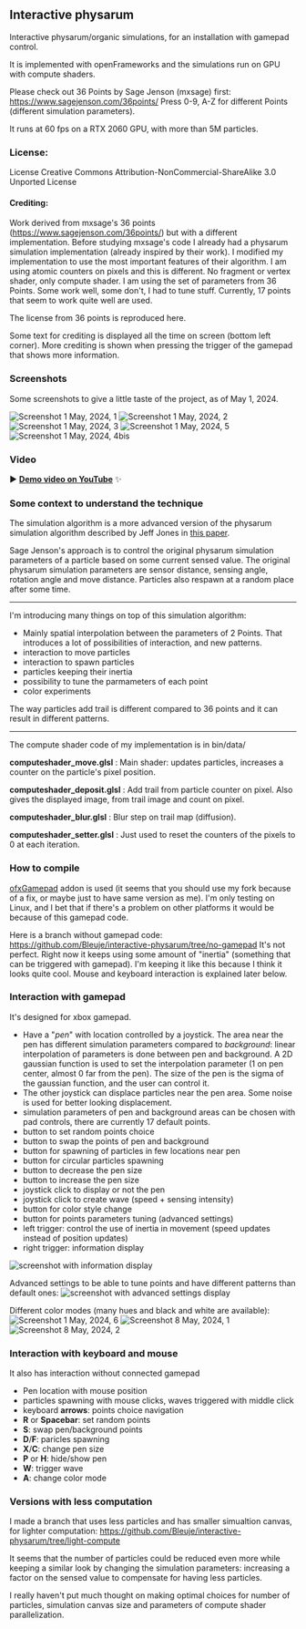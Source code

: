 ## Interactive physarum

Interactive physarum/organic simulations, for an installation with gamepad control.

It is implemented with openFrameworks and the simulations run on GPU with compute shaders.

Please check out 36 Points by Sage Jenson (mxsage) first: https://www.sagejenson.com/36points/
Press 0-9, A-Z for different Points (different simulation parameters).

It runs at 60 fps on a RTX 2060 GPU, with more than 5M particles.

### License:
License Creative Commons Attribution-NonCommercial-ShareAlike 3.0 Unported License

#### Crediting:
Work derived from mxsage's 36 points (https://www.sagejenson.com/36points/) but with a different implementation.
Before studying mxsage's code I already had a physarum simulation implementation (already inspired by their work). I modified my implementation to use the most important features of their algorithm.
I am using atomic counters on pixels and this is different. No fragment or vertex shader, only compute shader. I am using the set of parameters from 36 Points. Some work well, some don't, I had to tune stuff. Currently, 17 points that seem to work quite well are used.

The license from 36 points is reproduced here.

Some text for crediting is displayed all the time on screen (bottom left corner). More crediting is shown when pressing the trigger of the gamepad that shows more information.

### Screenshots

Some screenshots to give a little taste of the project, as of May 1, 2024.

![Screenshot 1 May, 2024, 1](/doc/screenshot-1-may-2024-1.png)
![Screenshot 1 May, 2024, 2](/doc/screenshot-1-may-2024-2.png)
![Screenshot 1 May, 2024, 3](/doc/screenshot-1-may-2024-3.png)
![Screenshot 1 May, 2024, 5](/doc/screenshot-1-may-2024-5.png)
![Screenshot 1 May, 2024, 4bis](/doc/screenshot-1-may-2024-4-bis.png)

### Video

▶️ [**Demo video on YouTube**](https://www.youtube.com/watch?v=4hLtjlaVzsk) ✨

### Some context to understand the technique

The simulation algorithm is a more advanced version of the physarum simulation algorithm described by Jeff Jones in [this paper](https://uwe-repository.worktribe.com/output/980579/characteristics-of-pattern-formation-and-evolution-in-approximations-of-physarum-transport-networks).

Sage Jenson's approach is to control the original physarum simulation parameters of a particle based on some current sensed value. The original physarum simulation parameters are sensor distance, sensing angle, rotation angle and move distance. Particles also respawn at a random place after some time.

______________

I'm introducing many things on top of this simulation algorithm:

- Mainly spatial interpolation between the parameters of 2 Points. That introduces a lot of possibilities of interaction, and new patterns.
- interaction to move particles
- interaction to spawn particles
- particles keeping their inertia
- possibility to tune the parmameters of each point
- color experiments

The way particles add trail is different compared to 36 points and it can result in different patterns.
______________

The compute shader code of my implementation is in bin/data/

**computeshader_move.glsl** : Main shader: updates particles, increases a counter on the particle's pixel position.

**computeshader_deposit.glsl** : Add trail from particle counter on pixel. Also gives the displayed image, from trail image and count on pixel.

**computeshader_blur.glsl** : Blur step on trail map (diffusion).

**computeshader_setter.glsl** : Just used to reset the counters of the pixels to 0 at each iteration.

### How to compile

[ofxGamepad](https://github.com/Bleuje/ofxGamepad) addon is used (it seems that you should use my fork because of a fix, or maybe just to have same version as me).
I'm only testing on Linux, and I bet that if there's a problem on other platforms it would be because of this gamepad code.

Here is a branch without gamepad code:
https://github.com/Bleuje/interactive-physarum/tree/no-gamepad
It's not perfect. Right now it keeps using some amount of "inertia" (something that can be triggered with gamepad). I'm keeping it like this because I think it looks quite cool. Mouse and keyboard interaction is explained later below.

### Interaction with gamepad

It's designed for xbox gamepad.

- Have a "*pen*" with location controlled by a joystick. The area near the pen has different simulation parameters compared to *background*: linear interpolation of parameters is done between pen and background. A 2D gaussian function is used to set the interpolation parameter (1 on pen center, almost 0 far from the pen). The size of the pen is the sigma of the gaussian function, and the user can control it.
- The other joystick can displace particles near the pen area. Some noise is used for better looking displacement.
- simulation parameters of pen and background areas can be chosen with pad controls, there are currently 17 default points.
- button to set random points choice
- button to swap the points of pen and background
- button for spawning of particles in few locations near pen
- button for circular particles spawning
- button to decrease the pen size
- button to increase the pen size
- joystick click to display or not the pen
- joystick click to create wave (speed + sensing intensity)
- button for color style change
- button for points parameters tuning (advanced settings)
- left trigger: control the use of inertia in movement (speed updates instead of position updates)
- right trigger: information display

![screenshot with information display](/doc/information-screenshot.png)

Advanced settings to be able to tune points and have different patterns than default ones:
![screenshot with advanced settings display](/doc/advanced-settings.png)

Different color modes (many hues and black and white are available):
![Screenshot 1 May, 2024, 6](/doc/screenshot-1-may-2024-6.png)
![Screenshot 8 May, 2024, 1](/doc/screenshot-8-may-2024-1.png)
![Screenshot 8 May, 2024, 2](/doc/screenshot-8-may-2024-2.png)

### Interaction with keyboard and mouse

It also has interaction without connected gamepad

- Pen location with mouse position
- particles spawning with mouse clicks, waves triggered with middle click
- keyboard **arrows**: points choice navigation
- **R** or **Spacebar**: set random points
- **S**: swap pen/background points
- **D**/**F**: paricles spawning
- **X**/**C**: change pen size
- **P** or **H**: hide/show pen
- **W**: trigger wave
- **A**: change color mode

### Versions with less computation

I made a branch that uses less particles and has smaller simualtion canvas, for lighter computation:
https://github.com/Bleuje/interactive-physarum/tree/light-compute

It seems that the number of particles could be reduced even more while keeping a similar look by changing the simulation parameters: increasing a factor on the sensed value to compensate for having less particles.

I really haven't put much thought on making optimal choices for number of particles, simulation canvas size and parameters of compute shader parallelization.
